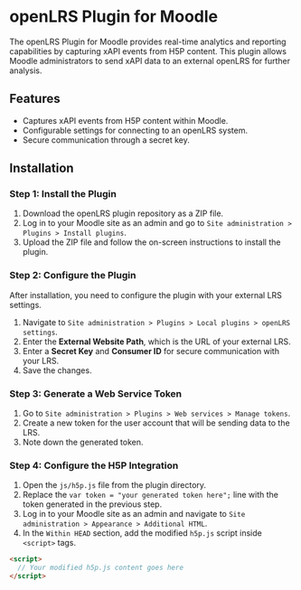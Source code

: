 # openLRS Plugin for Moodle

The openLRS Plugin for Moodle provides real-time analytics and reporting capabilities by capturing xAPI events from H5P content. This plugin allows Moodle administrators to send xAPI data to an external openLRS for further analysis.

## Features

- Captures xAPI events from H5P content within Moodle.
- Configurable settings for connecting to an openLRS system.
- Secure communication through a secret key.

## Installation

### Step 1: Install the Plugin

1. Download the openLRS plugin repository as a ZIP file.
2. Log in to your Moodle site as an admin and go to `Site administration > Plugins > Install plugins`.
3. Upload the ZIP file and follow the on-screen instructions to install the plugin.

### Step 2: Configure the Plugin

After installation, you need to configure the plugin with your external LRS settings.

1. Navigate to `Site administration > Plugins > Local plugins > openLRS settings`.
2. Enter the **External Website Path**, which is the URL of your external LRS.
3. Enter a **Secret Key** and **Consumer ID** for secure communication with your LRS.
4. Save the changes.

### Step 3: Generate a Web Service Token

1. Go to `Site administration > Plugins > Web services > Manage tokens`.
2. Create a new token for the user account that will be sending data to the LRS.
3. Note down the generated token.

### Step 4: Configure the H5P Integration

1. Open the `js/h5p.js` file from the plugin directory.
2. Replace the `var token = "your generated token here";` line with the token generated in the previous step.
3. Log in to your Moodle site as an admin and navigate to `Site administration > Appearance > Additional HTML`.
4. In the `Within HEAD` section, add the modified `h5p.js` script inside `<script>` tags.

```html
<script>
  // Your modified h5p.js content goes here
</script>
```
